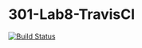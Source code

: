 # 301-Lab8-TravisCI
[![Build Status](https://travis-ci.com/evfloriz/cmput301-lab8.svg?branch=main)](https://travis-ci.com/evfloriz/cmput301-lab8)

